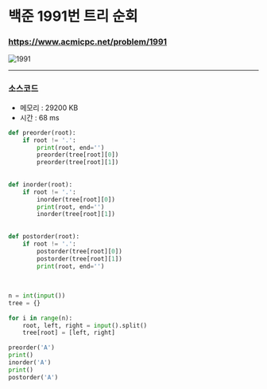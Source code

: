 백준 1991번 트리 순회
===========================

### <https://www.acmicpc.net/problem/1991>
![1991](https://user-images.githubusercontent.com/83554018/148672391-b9def408-ef99-4671-801d-82ec9cb4c18a.png)

<hr>

### 소스코드
+ 메모리 : 29200 KB
+ 시간 : 68 ms
```python
def preorder(root):
    if root != '.':
        print(root, end='')
        preorder(tree[root][0])
        preorder(tree[root][1])
 
 
def inorder(root):
    if root != '.':
        inorder(tree[root][0])
        print(root, end='')
        inorder(tree[root][1])
 
 
def postorder(root):
    if root != '.':
        postorder(tree[root][0])
        postorder(tree[root][1])
        print(root, end='')
        
        
        
n = int(input())
tree = {}
 
for i in range(n):
    root, left, right = input().split()
    tree[root] = [left, right]
 
preorder('A')
print()
inorder('A')
print()
postorder('A')
```
